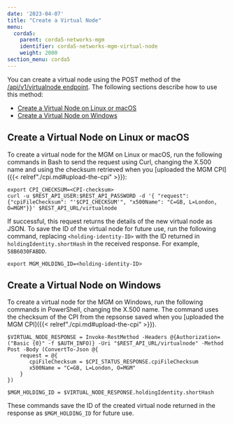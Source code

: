 ```yaml
---
date: '2023-04-07'
title: "Create a Virtual Node"
menu:
  corda5:
    parent: corda5-networks-mgm
    identifier: corda5-networks-mgm-virtual-node
    weight: 2000
section_menu: corda5
---
```


You can create a virtual node using the POST method of the [/api/v1/virtualnode endpoint](../../../reference/rest-api/C5_OpenAPI.html#tag/Virtual-Node-API/operation/post_virtualnode). The following sections describe how to use this method:
* [Create a Virtual Node on Linux or macOS](#create-a-virtual-node-on-linux-or-macos)
* [Create a Virtual Node on Windows](#create-a-virtual-node-on-linux-or-windows)

## Create a Virtual Node on Linux or macOS

To create a virtual node for the MGM on Linux or macOS, run the following commands in Bash to send the request using Curl, changing the X.500 name and using the checksum retrieved when you [uploaded the MGM CPI]({{< relref"./cpi.md#upload-the-cpi" >}}):

```shell
export CPI_CHECKSUM=<CPI-checksum>
curl -u $REST_API_USER:$REST_API_PASSWORD -d '{ "request": {"cpiFileChecksum": "'$CPI_CHECKSUM'", "x500Name": "C=GB, L=London, O=MGM"}}' $REST_API_URL/virtualnode
```

If successful, this request returns the details of the new virtual node as JSON. To save the ID of the virtual node for future use, run the following command, replacing `<holding-identity-ID>` with the ID returned in `holdingIdentity.shortHash` in the received response. For example, `58B6030FABDD`.
```shell
export MGM_HOLDING_ID=<holding-identity-ID>
```

## Create a Virtual Node on Windows

To create a virtual node for the MGM on Windows, run the following commands in PowerShell, changing the X.500 name. The command uses the checksum of the CPI from the repsonse saved when you [uploaded the MGM CPI]({{< relref"./cpi.md#upload-the-cpi" >}}).

```shell
$VIRTUAL_NODE_RESPONSE = Invoke-RestMethod -Headers @{Authorization=("Basic {0}" -f $AUTH_INFO)} -Uri "$REST_API_URL/virtualnode" -Method Post -Body (ConvertTo-Json @{
    request = @{
       cpiFileChecksum = $CPI_STATUS_RESPONSE.cpiFileChecksum
       x500Name = "C=GB, L=London, O=MGM"
    }
})

$MGM_HOLDING_ID = $VIRTUAL_NODE_RESPONSE.holdingIdentity.shortHash
```

These commands save the ID of the created virtual node returned in the response as `$MGM_HOLDING_ID` for future use.